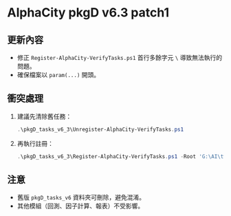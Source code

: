 # AlphaCity pkgD v6.3 patch1

## 更新內容
- 修正 `Register-AlphaCity-VerifyTasks.ps1` 首行多餘字元 `\` 導致無法執行的問題。
- 確保檔案以 `param(...)` 開頭。

## 衝突處理
1. 建議先清除舊任務：
   ```powershell
   .\pkgD_tasks_v6_3\Unregister-AlphaCity-VerifyTasks.ps1
   ```
2. 再執行註冊：
   ```powershell
   .\pkgD_tasks_v6_3\Register-AlphaCity-VerifyTasks.ps1 -Root 'G:\AI\tw-alpha-stack'
   ```

## 注意
- 舊版 `pkgD_tasks_v6` 資料夾可刪除，避免混淆。
- 其他模組（回測、因子計算、報表）不受影響。
